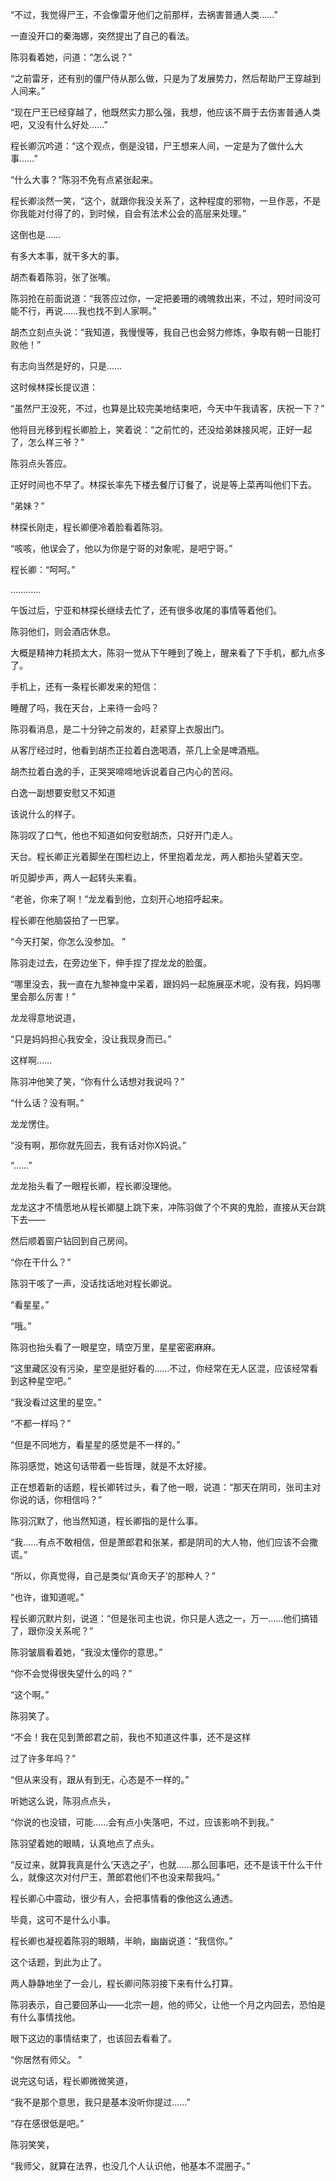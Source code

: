 “不过，我觉得尸王，不会像雷牙他们之前那样，去祸害普通人类……”

一直没开口的秦海娜，突然提出了自己的看法。

陈羽看着她，问道：“怎么说？”

“之前雷牙，还有别的僵尸侍从那么做，只是为了发展势力，然后帮助尸王穿越到人间来。”

“现在尸王已经穿越了，他既然实力那么强，我想，他应该不屑于去伤害普通人类吧，又没有什么好处……”

程长卿沉吟道：“这个观点，倒是没错，尸王想来人间，一定是为了做什么大事……”

“什么大事？”陈羽不免有点紧张起来。

程长卿淡然一笑，“这个，就跟你我没关系了，这种程度的邪物，一旦作恶，不是你我能对付得了的，到时候，自会有法术公会的高层来处理。”

这倒也是……

有多大本事，就干多大的事。

胡杰看着陈羽，张了张嘴。

陈羽抢在前面说道：“我答应过你，一定把姜珊的魂魄救出来，不过，短时间没可能不行，再说……我也找不到人家啊。”

胡杰立刻点头说：“我知道，我慢慢等，我自己也会努力修炼，争取有朝一日能打败他！”

有志向当然是好的，只是……

这时候林探长提议道：

“虽然尸王没死，不过，也算是比较完美地结束吧，今天中午我请客，庆祝一下？”

他将目光移到程长卿脸上，笑着说：“之前忙的，还没给弟妹接风呢，正好一起了，怎么样三爷？”

陈羽点头答应。

正好时间也不早了。林探长率先下楼去餐厅订餐了，说是等上菜再叫他们下去。

“弟妹？”

林探长刚走，程长卿便冷着脸看着陈羽。

“咳咳，他误会了，他以为你是宁哥的对象呢，是吧宁哥。”

程长卿：“呵呵。”

…………

午饭过后，宁亚和林探长继续去忙了，还有很多收尾的事情等着他们。

陈羽他们，则会酒店休息。

大概是精神力耗损太大，陈羽一觉从下午睡到了晚上，醒来看了下手机，都九点多了。

手机上，还有一条程长卿发来的短信：

睡醒了吗，我在天台，上来待一会吗？

陈羽看消息，是二十分钟之前发的，赶紧穿上衣服出门。

从客厅经过时，他看到胡杰正拉着白逸喝酒，茶几上全是啤酒瓶。

胡杰拉着白逸的手，正哭哭啼啼地诉说着自己内心的苦闷。

白逸一副想要安慰又不知道

该说什么的样子。

陈羽叹了口气，他也不知道如何安慰胡杰，只好开门走人。

天台。程长卿正光着脚坐在围栏边上，怀里抱着龙龙，两人都抬头望着天空。

听见脚步声，两人一起转头来看。

“老爸，你来了啊！”龙龙看到他，立刻开心地招呼起来。

程长卿在他脑袋拍了一巴掌。

“今天打架，你怎么没参加。 ”

陈羽走过去，在旁边坐下，伸手捏了捏龙龙的脸蛋。

“哪里没去，我一直在九黎神龛中呆着，跟妈妈一起施展巫术呢，没有我，妈妈哪里会那么厉害！”

龙龙得意地说道，

“只是妈妈担心我安全，没让我现身而已。”

这样啊……

陈羽冲他笑了笑，“你有什么话想对我说吗？”

“什么话？没有啊。”

龙龙愣住。

“没有啊，那你就先回去，我有话对你X妈说。”

“……”

龙龙抬头看了一眼程长卿，程长卿没理他。

龙龙这才不情愿地从程长卿腿上跳下来，冲陈羽做了个不爽的鬼脸，直接从天台跳下去——

然后顺着窗户钻回到自己房间。

“你在干什么？”

陈羽干咳了一声，没话找话地对程长卿说。

“看星星。”

“哦。”

陈羽也抬头看了一眼星空，晴空万里，星星密密麻麻。

“这里藏区没有污染，星空是挺好看的……不过，你经常在无人区混，应该经常看到这种星空吧。”

“我没看过这里的星空。”

“不都一样吗？”

“但是不同地方，看星星的感觉是不一样的。”

陈羽感觉，她这句话带着一些哲理，就是不太好接。

正在想着新的话题，程长卿转过头，看了他一眼，说道：“那天在阴司，张司主对你说的话，你相信吗？”

陈羽沉默了，他当然知道，程长卿指的是什么事。

“我……有点不敢相信，但是萧郎君和张某，都是阴司的大人物，他们应该不会撒谎。”

“所以，你真觉得，自己是类似‘真命天子’的那种人？”

“也许，谁知道呢。”

程长卿沉默片刻，说道：“但是张司主也说，你只是人选之一，万一……他们搞错了，跟你没关系呢？”

陈羽皱眉看着她，“我没太懂你的意思。”

“你不会觉得很失望什么的吗？”

“这个啊。”

陈羽笑了。

“不会！我在见到萧郎君之前，我也不知道这件事，还不是这样

过了许多年吗？”

“但从来没有，跟从有到无，心态是不一样的。”

听她这么说，陈羽点点头，

“你说的也没错，可能……会有点小失落吧，不过，应该影响不到我。”

陈羽望着她的眼睛，认真地点了点头。

“反过来，就算我真是什么‘天选之子’，也就……那么回事吧，还不是该干什么干什么，就像这次对付尸王，萧郎君他们不也没来帮我吗。”

程长卿心中震动，很少有人，会把事情看的像他这么通透。

毕竟，这可不是什么小事。

程长卿也凝视着陈羽的眼睛，半晌，幽幽说道：“我信你。”

这个话题，到此为止了。

两人静静地坐了一会儿，程长卿问陈羽接下来有什么打算。

陈羽表示，自己要回茅山——北宗一趟，他的师父，让他一个月之内回去，恐怕是有什么事情找他。

眼下这边的事情结束了，也该回去看看了。

“你居然有师父。 ”

说完这句话，程长卿微微笑道，

“我不是那个意思，我只是基本没听你提过……”

“存在感很低是吧。”

陈羽笑笑，

“我师父，就算在法界，也没几个人认识他，他基本不混圈子。”
